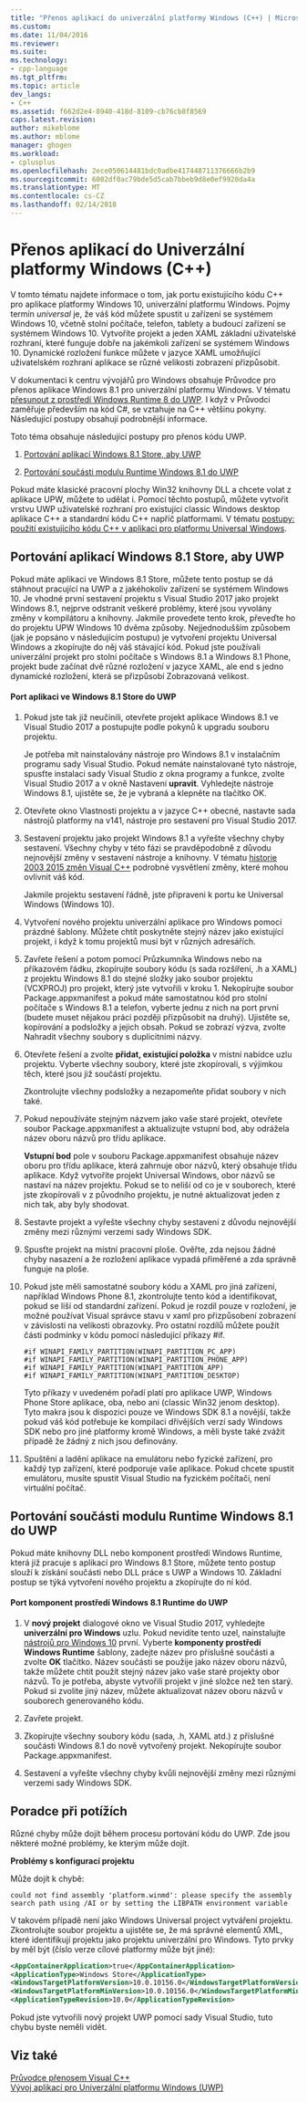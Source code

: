 ```yaml
---
title: "Přenos aplikací do univerzální platformy Windows (C++) | Microsoft Docs"
ms.custom: 
ms.date: 11/04/2016
ms.reviewer: 
ms.suite: 
ms.technology:
- cpp-language
ms.tgt_pltfrm: 
ms.topic: article
dev_langs:
- C++
ms.assetid: f662d2e4-8940-418d-8109-cb76cb8f8569
caps.latest.revision: 
author: mikeblome
ms.author: mblome
manager: ghogen
ms.workload:
- cplusplus
ms.openlocfilehash: 2ece050614481bdc0adbe417448711376666b2b9
ms.sourcegitcommit: 6002df0ac79bde5d5cab7bbeb9d8e0ef9920da4a
ms.translationtype: MT
ms.contentlocale: cs-CZ
ms.lasthandoff: 02/14/2018
---
```

# <a name="porting-to-the-universal-windows-platform-c"></a>Přenos aplikací do Univerzální platformy Windows (C++)
V tomto tématu najdete informace o tom, jak portu existujícího kódu C++ pro aplikace platformy Windows 10, univerzální platformu Windows. Pojmy termín *universal* je, že váš kód můžete spustit u zařízení se systémem Windows 10, včetně stolní počítače, telefon, tablety a budoucí zařízení se systémem Windows 10. Vytvoříte projekt a jeden XAML základní uživatelské rozhraní, které funguje dobře na jakémkoli zařízení se systémem Windows 10. Dynamické rozložení funkce můžete v jazyce XAML umožňující uživatelském rozhraní aplikace se různé velikosti zobrazení přizpůsobit.  
  
 V dokumentaci k centru vývojářů pro Windows obsahuje Průvodce pro přenos aplikace Windows 8.1 pro univerzální platformu Windows. V tématu [přesunout z prostředí Windows Runtime 8 do UWP](https://msdn.microsoft.com/windows/uwp/porting/w8x-to-uwp-root). I když v Průvodci zaměřuje především na kód C#, se vztahuje na C++ většinu pokyny. Následující postupy obsahují podrobnější informace.  
  
 Toto téma obsahuje následující postupy pro přenos kódu UWP.  
  
1.  [Portování aplikací Windows 8.1 Store, aby UWP](#BK_81StoreApp)  
  
2.  [Portování součásti modulu Runtime Windows 8.1 do UWP](#BK_81Component)  
  
 Pokud máte klasické pracovní plochy Win32 knihovny DLL a chcete volat z aplikace UPW, můžete to udělat i. Pomocí těchto postupů, můžete vytvořit vrstvu UWP uživatelské rozhraní pro existující classic Windows desktop aplikace C++ a standardní kódu C++ napříč platformami. V tématu [postupy: použití existujícího kódu C++ v aplikaci pro platformu Universal Windows](../porting/how-to-use-existing-cpp-code-in-a-universal-windows-platform-app.md).  
  
##  <a name="BK_81StoreApp">Portování aplikací Windows 8.1 Store, aby UWP</a>  
 Pokud máte aplikaci ve Windows 8.1 Store, můžete tento postup se dá stáhnout pracující na UWP a z jakéhokoliv zařízení se systémem Windows 10.  Je vhodné první sestavení projektu s Visual Studio 2017 jako projekt Windows 8.1, nejprve odstranit veškeré problémy, které jsou vyvolány změny v kompilátoru a knihovny. Jakmile provedete tento krok, převeďte ho do projektu UPW Windows 10 dvěma způsoby. Nejjednodušším způsobem (jak je popsáno v následujícím postupu) je vytvoření projektu Universal Windows a zkopírujte do něj váš stávající kód. Pokud jste používali univerzální projekt pro stolní počítače s Windows 8.1 a Windows 8.1 Phone, projekt bude začínat dvě různé rozložení v jazyce XAML, ale end s jedno dynamické rozložení, která se přizpůsobí Zobrazovaná velikost.  
  
#### <a name="to-port-a-windows-81-store-app-to-the-uwp"></a>Port aplikaci ve Windows 8.1 Store do UWP  
  
1.  Pokud jste tak již neučinili, otevřete projekt aplikace Windows 8.1 ve Visual Studio 2017 a postupujte podle pokynů k upgradu souboru projektu.  
  
     Je potřeba mít nainstalovány nástroje pro Windows 8.1 v instalačním programu sady Visual Studio. Pokud nemáte nainstalované tyto nástroje, spusťte instalaci sady Visual Studio z okna programy a funkce, zvolte Visual Studio 2017 a v okně Nastavení **upravit**. Vyhledejte nástroje Windows 8.1, ujistěte se, že je vybraná a klepněte na tlačítko OK.  
  
2.  Otevřete okno Vlastnosti projektu a v jazyce C++ obecné, nastavte sada nástrojů platformy na v141, nástroje pro sestavení pro Visual Studio 2017.  
  
3.  Sestavení projektu jako projekt Windows 8.1 a vyřešte všechny chyby sestavení. Všechny chyby v této fázi se pravděpodobně z důvodu nejnovější změny v sestavení nástroje a knihovny. V tématu [historie 2003 2015 změn Visual C++](../porting/visual-cpp-change-history-2003-2015.md) podrobné vysvětlení změny, které mohou ovlivnit váš kód.  
  
     Jakmile projektu sestavení řádně, jste připraveni k portu ke Universal Windows (Windows 10).  
  
4.  Vytvoření nového projektu univerzální aplikace pro Windows pomocí prázdné šablony. Můžete chtít poskytněte stejný název jako existující projekt, i když k tomu projektů musí být v různých adresářích.  
  
5.  Zavřete řešení a potom pomocí Průzkumníka Windows nebo na příkazovém řádku, zkopírujte soubory kódu (s sada rozšíření, .h a XAML) z projektu Windows 8.1 do stejné složky jako soubor projektu (VCXPROJ) pro projekt, který jste vytvořili v kroku 1. Nekopírujte soubor Package.appxmanifest a pokud máte samostatnou kód pro stolní počítače s Windows 8.1 a telefon, vyberte jednu z nich na port první (budete muset nějakou práci později přizpůsobit na druhý). Ujistěte se, kopírování a podsložky a jejich obsah. Pokud se zobrazí výzva, zvolte Nahradit všechny soubory s duplicitními názvy.  
  
6.  Otevřete řešení a zvolte **přidat, existující položka** v místní nabídce uzlu projektu. Vyberte všechny soubory, které jste zkopírovali, s výjimkou těch, které jsou již součástí projektu.  
  
     Zkontrolujte všechny podsložky a nezapomeňte přidat soubory v nich také.  
  
7.  Pokud nepoužíváte stejným názvem jako vaše staré projekt, otevřete soubor Package.appxmanifest a aktualizujte vstupní bod, aby odrážela název oboru názvů pro třídu aplikace.  
  
     **Vstupní bod** pole v souboru Package.appxmanifest obsahuje název oboru pro třídu aplikace, která zahrnuje obor názvů, který obsahuje třídu aplikace. Když vytvoříte projekt Universal Windows, obor názvů se nastaví na název projektu. Pokud se to neliší od co je v souborech, které jste zkopírovali v z původního projektu, je nutné aktualizovat jeden z nich tak, aby byly shodovat.  
  
8.  Sestavte projekt a vyřešte všechny chyby sestavení z důvodu nejnovější změny mezi různými verzemi sady Windows SDK.  
  
9. Spusťte projekt na místní pracovní ploše. Ověřte, zda nejsou žádné chyby nasazení a že rozložení aplikace vypadá přiměřené a zda správně funguje na ploše.  
  
10. Pokud jste měli samostatné soubory kódu a XAML pro jiná zařízení, například Windows Phone 8.1, zkontrolujte tento kód a identifikovat, pokud se liší od standardní zařízení. Pokud je rozdíl pouze v rozložení, je možné používat Visual správce stavu v xaml pro přizpůsobení zobrazení v závislosti na velikosti obrazovky. Pro ostatní rozdílů můžete použít části podmínky v kódu pomocí následující příkazy #if.  
  
    ```  
    #if WINAPI_FAMILY_PARTITION(WINAPI_PARTITION_PC_APP)  
    #if WINAPI_FAMILY_PARTITION(WINAPI_PARTITION_PHONE_APP)  
    #if WINAPI_FAMILY_PARTITION(WINAPI_PARTITION_APP)  
    #if WINAPI_FAMILY_PARTITION(WINAPI_PARTITION_DESKTOP)  
    ```  
  
     Tyto příkazy v uvedeném pořadí platí pro aplikace UWP, Windows Phone Store aplikace, oba, nebo ani (classic Win32 jenom desktop). Tyto makra jsou k dispozici pouze ve Windows SDK 8.1 a novější, takže pokud váš kód potřebuje ke kompilaci dřívějších verzí sady Windows SDK nebo pro jiné platformy kromě Windows, a měli byste také zvážit případě že žádný z nich jsou definovány.  
  
11. Spuštění a ladění aplikace na emulátoru nebo fyzické zařízení, pro každý typ zařízení, které podporuje vaše aplikace. Pokud chcete spustit emulátoru, musíte spustit Visual Studio na fyzickém počítači, není virtuální počítač.  
  
##  <a name="BK_81Component">Portování součásti modulu Runtime Windows 8.1 do UWP</a>  
 Pokud máte knihovny DLL nebo komponent prostředí Windows Runtime, která již pracuje s aplikací pro Windows 8.1 Store, můžete tento postup slouží k získání součásti nebo DLL práce s UWP a Windows 10. Základní postup se týká vytvoření nového projektu a zkopírujte do ní kód.  
  
#### <a name="to-port-a-windows-81-runtime-component-to-the-uwp"></a>Port komponent prostředí Windows 8.1 Runtime do UWP  
  
1.  V **nový projekt** dialogové okno ve Visual Studio 2017, vyhledejte **univerzální pro Windows** uzlu. Pokud nevidíte tento uzel, nainstalujte [nástrojů pro Windows 10](http://go.microsoft.com/fwlink/p/?LinkID=617903) první. Vyberte **komponenty prostředí Windows Runtime** šablony, zadejte název pro příslušné součásti a zvolte **OK** tlačítko. Název součásti se použije jako název oboru názvů, takže můžete chtít použít stejný název jako vaše staré projekty obor názvů. To je potřeba, abyste vytvořili projekt v jiné složce než ten starý. Pokud si zvolíte jiný název, můžete aktualizovat název oboru názvů v souborech generovaného kódu.  
  
2.  Zavřete projekt.  
  
3.  Zkopírujte všechny soubory kódu (sada, .h, XAML atd.) z příslušné součásti Windows 8.1 do nově vytvořený projekt. Nekopírujte soubor Package.appxmanifest.  
  
4.  Sestavení a vyřešte všechny chyby kvůli nejnovější změny mezi různými verzemi sady Windows SDK.  
  
## <a name="troubleshooting"></a>Poradce při potížích  
 Různé chyby může dojít během procesu portování kódu do UWP. Zde jsou některé možné problémy, ke kterým může dojít.  
  
 **Problémy s konfigurací projektu**  
  
 Může dojít k chybě:  
  
```Output  
could not find assembly 'platform.winmd': please specify the assembly search path using /AI or by setting the LIBPATH environment variable  
```  
  
 V takovém případě není jako Windows Universal project vytváření projektu. Zkontrolujte soubor projektu a ujistěte se, že má správné elementů XML, které identifikují projektu jako projektu univerzální pro Windows. Tyto prvky by měl být (číslo verze cílové platformy může být jiné):  
  
```xml  
<AppContainerApplication>true</AppContainerApplication>  
<ApplicationType>Windows Store</ApplicationType>  
<WindowsTargetPlatformVersion>10.0.10156.0</WindowsTargetPlatformVersion>  
<WindowsTargetPlatformMinVersion>10.0.10156.0</WindowsTargetPlatformMinVersion>  
<ApplicationTypeRevision>10.0</ApplicationTypeRevision>  
```  
  
 Pokud jste vytvořili nový projekt UWP pomocí sady Visual Studio, tuto chybu byste neměli vidět.  
  
## <a name="see-also"></a>Viz také  
 [Průvodce přenosem Visual C++](../porting/porting-to-the-universal-windows-platform-cpp.md)   
 [Vývoj aplikací pro Univerzální platformu Windows (UWP)](/visualstudio/cross-platform/develop-apps-for-the-universal-windows-platform-uwp)
